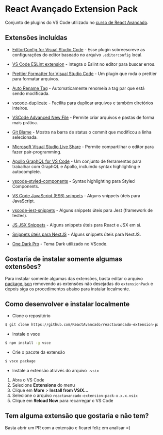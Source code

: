 # React Avançado Extension Pack

Conjunto de plugins do VS Code utilizado no [curso de React Avançado](https://reactavancado.com.br/).

## Extensões incluídas

- [EditorConfig for Visual Studio Code](https://marketplace.visualstudio.com/items?itemName=EditorConfig.EditorConfig) - Esse plugin sobreescreve as configurações do editor baseado no arquivo `.editorconfig` local.

- [VS Code ESLint extension](https://marketplace.visualstudio.com/items?itemName=dbaeumer.vscode-eslint) - Integra o Eslint no editor para buscar erros.

- [Prettier Formatter for Visual Studio Code](https://marketplace.visualstudio.com/items?itemName=esbenp.prettier-vscode) - Um plugin que roda o prettier para formatar arquivos.

- [Auto Rename Tag](https://marketplace.visualstudio.com/items?itemName=formulahendry.auto-rename-tag) - Automaticamente renomeia a tag par que está sendo modificada.

- [vscode-duplicate](https://marketplace.visualstudio.com/items?itemName=mrmlnc.vscode-duplicate) - Facilita para duplicar arquivos e também diretórios inteiros.

- [VSCode Advanced New File](https://marketplace.visualstudio.com/items?itemName=patbenatar.advanced-new-file) - Permite criar arquivos e pastas de forma mais prática.

- [Git Blame](https://marketplace.visualstudio.com/items?itemName=waderyan.gitblame) - Mostra na barra de status o commit que modificou a linha selecionada.

- [Microsoft Visual Studio Live Share](https://marketplace.visualstudio.com/items?itemName=MS-vsliveshare.vsliveshare) - Permite compartilhar o editor para fazer pair-programming.

- [Apollo GraphQL for VS Code](https://marketplace.visualstudio.com/items?itemName=apollographql.vscode-apollo) - Um conjunto de ferramentas para trabalhar com GraphQL e Apollo, incluindo syntax highlighting e autocomplete.

- [vscode-styled-components](https://marketplace.visualstudio.com/items?itemName=jpoissonnier.vscode-styled-components) - Syntax highlighting para Styled Components.

- [VS Code JavaScript (ES6) snippets](https://marketplace.visualstudio.com/items?itemName=xabikos.JavaScriptSnippets) - Alguns snippets úteis para JavaScript.

- [vscode-jest-snippets](https://marketplace.visualstudio.com/items?itemName=andys8.jest-snippets) - Alguns snippets úteis para Jest (framework de testes).

- [JS JSX Snippets](https://marketplace.visualstudio.com/items?itemName=skyran.js-jsx-snippets) - Alguns snippets úteis para React e JSX em si.

- [Snippets úteis para NextJS](https://marketplace.visualstudio.com/items?itemName=PulkitGangwar.nextjs-snippets) - Alguns snippets úteis para NextJS.

- [One Dark Pro](https://marketplace.visualstudio.com/items?itemName=zhuangtongfa.Material-theme) - Tema Dark utilizado no VScode.

## Gostaria de instalar somente algumas extensões?

Para instalar somente algumas das extensões, basta editar o arquivo [package.json](package.json) removendo as extensões não desejadas do `extensionPack` e depois siga os procedimentos abaixo para instalar localmente.

## Como desenvolver e instalar localmente

- Clone o repositório

```bash
$ git clone https://github.com/ReactAvancado/reactavancado-extension-pack
```

- Instale o vsce

```bash
$ npm install -g vsce
```

- Crie o pacote da extensão

```bash
$ vsce package
```

- Instale a extensão através do arquivo `.vsix`

1. Abra o VS Code
2. Selecione **Extensions** do menu
3. Clique em **More** > **Install from VSIX...**
4. Selecione o arquivo `reactavancado-extension-pack-x.x.x.vsix`
5. Clique em **Reload Now** para recarregar o VS Code

## Tem alguma extensão que gostaria e não tem?

Basta abrir um PR com a extensão e ficarei feliz em analisar =)
